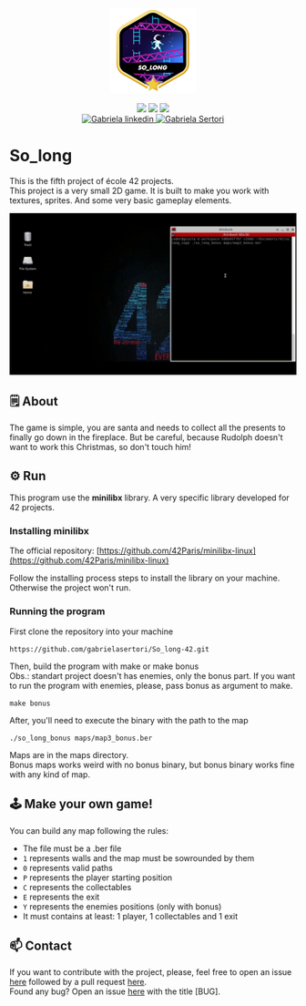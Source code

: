 <div align="center">
	<div style="margin-bottom:3%">
		<a href="https://www.42sp.org.br/">
			<img src="./img/so_longm.png" alt="so_longlogo"/>
		</a>
	</div>
	<div>
		<img src="https://img.shields.io/badge/language-C-blue" />
		<img src="https://img.shields.io/badge/version-1-blue" />
		<img src="https://img.shields.io/badge/grade-115-green" />
	</div>
	<div>
		<a href="https://www.linkedin.com/in/gabriela-sertori-50b390189/">
			<img alt="Gabriela linkedin" src="https://img.shields.io/badge/-gabisertori-blue?style=flat&logo=Linkedin&logoColor=white" />
		</a>
		<a href="https://github.com/gabrielasertori">
			<img alt="Gabriela Sertori" src="https://img.shields.io/badge/-gabisertori-blue?style=flat&logo=github&logoColor=white" />
		</a>
	</div>
</div>

# So_long

This is the fifth project of école 42 projects.<br>
This project is a very small 2D game. It is built to make you work with textures, sprites. And some very basic gameplay elements.

<div>
	<img src="./img/So_long_min.gif" alt="so_long gif"/>
</div>

## 🗒️ About

The game is simple, you are santa and needs to collect all the presents to finally go down in the fireplace. But be careful, because Rudolph doesn't want to work this Christmas, so don't touch him!

## ⚙️ Run

This program use the **minilibx** library. A very specific library developed for 42 projects.<br>

### Installing minilibx

The official repository:
[https://github.com/42Paris/minilibx-linux](https://github.com/42Paris/minilibx-linux)

Follow the installing process steps to install the library on your machine. Otherwise the project won't run.

### Running the program

First clone the repository into your machine
```
https://github.com/gabrielasertori/So_long-42.git
```

Then, build the program with make or make bonus<br>
Obs.: standart project doesn't has enemies, only the bonus part. If you want to run the program with enemies, please, pass bonus as argument to make.
```
make bonus
```

After, you'll need to execute the binary with the path to the map
```
./so_long_bonus maps/map3_bonus.ber
```
Maps are in the maps directory.<br>
Bonus maps works weird with no bonus binary, but bonus binary works fine with any kind of map.<br>

## 🕹️ Make your own game!

You can build any map following the rules:
- The file must be a .ber file
- `1` represents walls and the map must be sowrounded by them
- `0` represents valid paths
- `P` represents the player starting position
- `C` represents the collectables
- `E` represents the exit
- `Y` represents the enemies positions (only with bonus)
- It must contains at least: 1 player, 1 collectables and 1 exit

## 📫 Contact

If you want to contribute with the project, please, feel free to open an issue [here](https://github.com/gabrielasertori/So_long-42/issues) followed by a pull request [here](https://github.com/gabrielasertori/So_long-42/pulls).<br>
Found any bug? Open an issue [here](https://github.com/gabrielasertori/So_long-42/issues) with the title [BUG].
